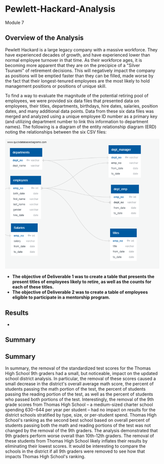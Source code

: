 # Pewlett-Hackard-Analysis
Module 7

## Overview of the Analysis
Pewlett Hackard is a large legacy company with a massive workforce. They have experienced decades of growth, and have experienced lower than normal employee turnover in that time. As their workforce ages, it is becoming more apparent that they are on the precipice of a "Silver Tsunami" of retirement decisions. This will negatively impact the company as positions will be emptied faster than they can be filled, made worse by the fact that their longest-tenured employees are the most likely to hold management positions or positions of unique skill. 

To find a way to evaluate the magnitude of the potential retiring pool of employees, we were provided six data files that presented data on employees, their titles, departments, birthdays, hire dates, salaries, position dates, and many additional data points. Data from these six data files was merged and analyzed using a unique employee ID number as a primary key (and utilizing department number to link this information to department names). The following is a diagram of the entity relationship diagram (ERD) noting the relationships between the six CSV files:

![Silver Tsunami ERD](EmployeeDB.png)

- **The objective of Deliverable 1 was to create a table that presents the present titles of employees likely to retire, as well as the counts for each of these titles.**
- **The objective of Deliverable 2 was to create a table of employees eligible to participate in a mentorship program.**

## Results
- 

## Summary



## Summary
In summary, the removal of the standardized test scores for the Thomas High School 9th graders had a small, but noticeable, impact on the updated school district analysis. In particular, the removal of these scores caused a small decrease in the district's overall average math score, the percent of students passing the math portion of the test, the percent of students passing the reading portion of the test, as well as the percent of students who passed both portions of the test. Interestingly, the removal of the 9th grade scores from Thomas High School – a medium-sized charter school spending $630-$644 per year per student – had no impact on results for the district schools stratified by type, size, or per-student spend. Thomas High School's ranking as the second best school based on overall percent of students passing both the math and reading portions of the test was not changed by the removal of the 9th graders. The analysis demonstrated that 9th graders perform worse overall than 10th-12th graders. The removal of these students from Thomas High School likely inflates their results by eliminating their lowest scores. It would be interesting to compare the schools in the district if all 9th graders were removed to see how that impacts Thomas High School's ranking.
